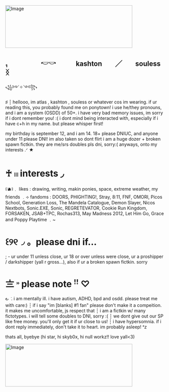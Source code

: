 <img width="400" height="134" alt="Image" src="https://github.com/user-attachments/assets/8cccd0b5-6e72-45f3-a582-be0cb67bdf9a" />

## ₁　　　　　𓎢𓎡　　　kashton　　╱　　souless　　ᛝ


꧁༻✧༺꧂

♯ ┆ hellooo, im atlas , kashton , souless or whatever cos im wearing. if ur reading this, you probably found me on ponytown! 
i use he/they pronouns, and i am a system (OSDD) of 50+. i have very bad memory issues, im sorry if i dont remember you! :(
i dont mind being interacted with, especially if i have c+h in my name. but please whisper first! 

my birthday is september 12, and i am 14. 18+ please DNIUC, and anyone under 11 please DNI! im also taken so dont flirt
i am a huge dozer + broken spawn fictkin. they are me/srs doubles pls dni, sorry:(
anyways, onto my interests .ᐟ ★

# ♰ 𓏼  interests ◞

꒰🫐꒱﹒ likes : drawing, writing, makin ponies, space, extreme weather, my friends ﹒⟢ fandoms : DOORS, PHIGHTING!, Stray, 8:11, FNF, OMORI, Picos School, Generation Loss, The Mandela Catalogue, Demon Slayer, Nicos Nextbots, Sonic.EXE, Sonic, REGRETEVATOR, Cookie Run Kingdom, FORSAKEN, JSAB+TPC, Rochas313, May Madness 2012, Let Him Go, Grace
and Poppy Playtime ﹒~

# ꒰୨୧◞ 。please dni if...⠀

; - ur under 11 unless close, ur 18 or over unless were close, ur a proshipper / darkshipper (yall r gross...), also if ur a broken spawn fictkin. sorry

# 〨   ˒˒   please note    ꜝꜝ ♡

౿ ݁  .            i am mentally ill. i have autism, ADHD, bpd and osdd. please treat me with care:) ┆ if i say "im [blanks] #1 fan" please don't make it a compeition. it makes me uncomfortable, js respect that ┆ i am a fictkin w/ many fictotypes. i will tell some doubles to DNI, sorry :( ┆  we dont give out our SP like free money. you'll only get it if ur close to us! ┆ i have hypersomnia. if i dont reply immediately, don't take it to heart. im probably asleep! ᶻ𝗓

thats all, byebye
(hi star, hi skyb0x, hi null workz!! love yall<3)

<img width="400" height="134" alt="Image" src="https://github.com/user-attachments/assets/8cccd0b5-6e72-45f3-a582-be0cb67bdf9a" />

